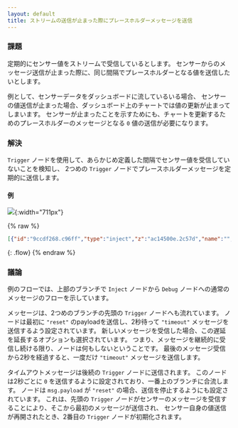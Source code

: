 ```yaml
---
layout: default
title: ストリームの送信が止まった際にプレースホルダーメッセージを送信
---
```


### 課題

定期的にセンサー値をストリームで受信しているとします。
センサーからのメッセージ送信が止まった際に、同じ間隔でプレースホルダーとなる値を送信したいとします。

例として、センサーデータをダッシュボードに流しているいる場合、
センサーの値送信が止まった場合、ダッシュボード上のチャートでは値の更新が止まってしまいます。
センサーが止まったことを示すためにも、チャートを更新するためのプレースホルダーのメッセージとなる `0` 値の送信が必要になります。

### 解決

<code class="node">Trigger</code> ノードを使用して、あらかじめ定義した間隔でセンサー値を受信していないことを検知し、
2つめの <code class="node">Trigger</code> ノードでプレースホルダーメッセージを定期的に送信します。

#### 例

![](/images/basic/trigger-placeholder.png){:width="711px"}

{% raw %}
~~~json
[{"id":"9ccdf268.c96ff","type":"inject","z":"ac14500e.2c57d","name":"","topic":"","payload":"","payloadType":"date","repeat":"","crontab":"","once":false,"onceDelay":0.1,"x":100,"y":1660,"wires":[["38950a5.28d15f6","2c532f67.0330e"]]},{"id":"38950a5.28d15f6","type":"debug","z":"ac14500e.2c57d","name":"","active":true,"tosidebar":true,"console":false,"tostatus":false,"complete":"false","x":610,"y":1660,"wires":[]},{"id":"2c532f67.0330e","type":"trigger","z":"ac14500e.2c57d","op1":"reset","op2":"true","op1type":"str","op2type":"bool","duration":"2","extend":true,"units":"s","reset":"","bytopic":"all","name":"","x":260,"y":1700,"wires":[["e4e42b96.97a338"]]},{"id":"e4e42b96.97a338","type":"trigger","z":"ac14500e.2c57d","op1":"0","op2":"0","op1type":"num","op2type":"str","duration":"-2","extend":false,"units":"s","reset":"reset","bytopic":"all","name":"","x":420,"y":1700,"wires":[["38950a5.28d15f6"]]}]
~~~
{: .flow}
{% endraw %}

### 議論

例のフローでは、上部のブランチで <code class="node">Inject</code> ノードから
<code class="node">Debug</code> ノードへの通常のメッセージのフローを示しています。

メッセージは、2つめのブランチの先頭の <code class="node">Trigger</code> ノードへも流れています。
ノードは最初に `"reset"` のpayloadを送信し、2秒待って `"timeout"` メッセージを送信するよう設定されています。
新しいメッセージを受信した場合、この遅延を延長するオプションも選択されています。
つまり、メッセージを継続的に受信し続ける限り、ノードは何もしないということです。
最後のメッセージ受信から2秒を経過すると、一度だけ `"timeout"` メッセージを送信します。

タイムアウトメッセージは後続の <code class="node">Trigger</code> ノードに送信されます。
このノードは2秒ごとに `0` を送信するように設定されており、一番上のブランチに合流します。
ノードは `msg.payload` が `"reset"` の場合、送信を停止するようにも設定されています。
これは、先頭の <code class="node">Trigger</code> ノードがセンサーのメッセージを受信することにより、そこから最初のメッセージが送信され、
センサー自身の値送信が再開されたとき、2番目の <code class="node">Trigger</code> ノードが初期化されます。
